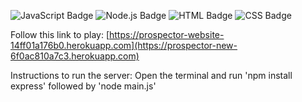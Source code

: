 ![JavaScript Badge](https://img.shields.io/badge/JavaScript-F7DF1E?logo=javascript&logoColor=black&style=flat)
![Node.js Badge](https://img.shields.io/badge/Node.js-339933?logo=node.js&logoColor=white&style=flat)
![HTML Badge](https://img.shields.io/badge/HTML-E34F26?logo=html5&logoColor=white&style=flat)
![CSS Badge](https://img.shields.io/badge/CSS-1572B6?logo=css3&logoColor=white&style=flat)


Follow this link to play: 
[https://prospector-website-14ff01a176b0.herokuapp.com](https://prospector-new-6f0ac810a7c3.herokuapp.com)

Instructions to run the server:
Open the terminal and run 'npm install express' followed by 'node main.js'
